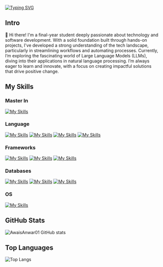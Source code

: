 <a href="https://git.io/typing-svg"><img src="https://readme-typing-svg.demolab.com?font=Fira+Code&size=40&pause=1000&color=06C996&background=FF331B00&center=true&vCenter=true&multiline=true&random=true&width=1500&height=100&lines=LangChain+%7C+LLM+%7C+Python" alt="Typing SVG" /></a>

## Intro

👋 Hi there! I'm a final-year student deeply passionate about technology and software development. With a solid foundation built through hands-on projects, I've developed a strong understanding of the tech landscape, particularly in streamlining workflows and automating processes. 
Currently, I’m exploring the fascinating world of Large Language Models (LLMs), diving into their applications in natural language processing. I’m always eager to learn and innovate, with a focus on creating impactful solutions that drive positive change.



## My Skills

### Master In

[![My Skills](https://skillicons.dev/icons?i=ai)](Artificial-Intelligence)

### Language

[![My Skills](https://skillicons.dev/icons?i=python)](python)
[![My Skills](https://skillicons.dev/icons?i=bash)](bash)
[![My Skills](https://skillicons.dev/icons?i=javascript)](javascript)
[![My Skills](https://skillicons.dev/icons?i=react)](react)


### Frameworks

[![My Skills](https://skillicons.dev/icons?i=django)](Django)
[![My Skills](https://skillicons.dev/icons?i=flask)](flask)
[![My Skills](https://skillicons.dev/icons?i=fastapi)](FastApi)

### Databases

[![My Skills](https://skillicons.dev/icons?i=mysql)](MySql)
[![My Skills](https://skillicons.dev/icons?i=postgresql)](Postgres)
[![My Skills](https://skillicons.dev/icons?i=redis)](Redis)


### OS

[![My Skills](https://skillicons.dev/icons?i=linux,osx)](https://skillicons.dev)

## GitHub Stats

![AwaisAnwar01 GitHub stats](https://github-readme-stats.vercel.app/api?username=AwaisAnwar01&show_icons=true&theme=transparent)

## Top Languages

![Top Langs](https://github-readme-stats.vercel.app/api/top-langs/?username=AwaisAnwar01&hide_progress=true)
